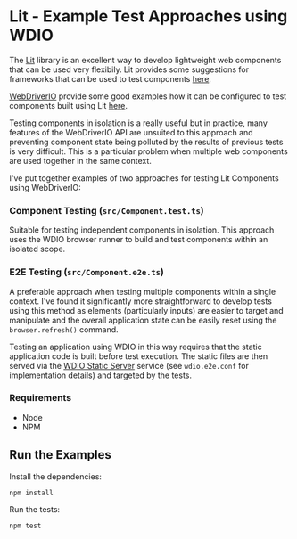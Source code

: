 # Lit - Example Test Approaches using WDIO

The [Lit](https://lit.dev) library is an excellent way to develop lightweight web components that can be used very flexibily. Lit provides some suggestions for frameworks that can be used to test components [here](https://lit.dev/docs/tools/testing/).

[WebDriverIO](https://webdriver.io/) provide some good examples how it can be configured to test components built using Lit [here](https://webdriver.io/docs/component-testing/lit).

Testing components in isolation is a really useful but in practice, many features of the WebDriverIO API are unsuited to this approach and preventing component state being polluted by the results of previous tests is very difficult. This is a particular problem when multiple web components are used together in the same context.

I've put together examples of two approaches for testing Lit Components using WebDriverIO:

### Component Testing (`src/Component.test.ts`)

Suitable for testing independent components in isolation. This approach uses the WDIO browser runner to build and test components within an isolated scope.

### E2E Testing (`src/Component.e2e.ts`)

A preferable approach when testing multiple components within a single context. I've found it significantly more straightforward to develop tests using this method as elements (particularly inputs) are easier to target and manipulate and the overall application state can be easily reset using the `browser.refresh()` command.

Testing an application using WDIO in this way requires that the static application code is built before test execution. The static files are then served via the [WDIO Static Server](https://webdriver.io/docs/static-server-service/) service (see `wdio.e2e.conf` for implementation details) and targeted by the tests.

### Requirements

- Node
- NPM

## Run the Examples

Install the dependencies:

    npm install

Run the tests:

    npm test
